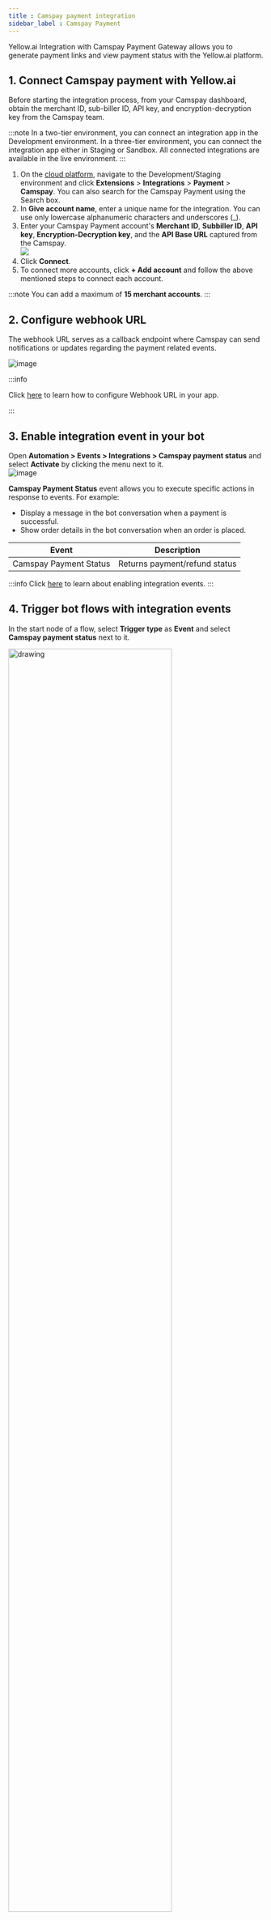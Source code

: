 ```yaml
---
title : Camspay payment integration
sidebar_label : Camspay Payment
---
```


Yellow.ai Integration with Camspay Payment Gateway allows you to generate payment links and view payment status with the Yellow.ai platform.

## 1. Connect Camspay payment with Yellow.ai

Before starting the integration process, from your Camspay dashboard, obtain the merchant ID, sub-biller ID, API key, and encryption-decryption key from the Camspay team.

:::note
In a two-tier environment, you can connect an integration app in the Development environment. In a three-tier environment, you can connect the integration app either in Staging or Sandbox. All connected integrations are available in the live environment.
:::

1. On the [cloud platform](https://cloud.yellow.ai), navigate to the Development/Staging environment and click **Extensions** > **Integrations** > **Payment** > **Camspay**. You can also search for the Camspay Payment using the Search box.
2. In **Give account name**, enter a unique name for the integration. You can use only lowercase alphanumeric characters and underscores (_).
3. Enter your Camspay Payment account's **Merchant ID**, **Subbiller ID**, **API key**, **Encryption-Decryption key**, and the **API Base URL** captured from the Camspay.                                                
![](https://imgur.com/c6AuqI7.png)                                
4. Click **Connect**.                      
5. To connect more accounts, click **+ Add account** and follow the above mentioned steps to connect each account. 

:::note
You can add a maximum of **15 merchant accounts**.
:::

## 2. Configure webhook URL

The webhook URL serves as a callback endpoint where Camspay can send notifications or updates regarding the payment related events.

![image](https://hackmd.io/_uploads/HykvXsSAkx.png)

:::info

Click [here](https://docs.yellow.ai/docs/platform_concepts/appConfiguration/overview#step-3-configure-webhook-url) to learn how to configure Webhook URL in your app.

:::


## 3. Enable integration event in your bot

Open **Automation > Events > Integrations > Camspay payment status** and select **Activate** by clicking the menu next to it.                            
![image](https://hackmd.io/_uploads/ByGxXjSR1x.png)

**Camspay Payment Status** event allows you to execute specific actions in response to events. For example:
- Display a message in the bot conversation when a payment is successful.
- Show order details in the bot conversation when an order is placed.

Event | Description
----- | -----------
Camspay Payment Status | Returns payment/refund status

:::info 
Click [here](https://docs.yellow.ai/docs/platform_concepts/appConfiguration/overview#step-4-enable-integration-events-in-your-bot) to learn about enabling integration events.
:::

## 4. Trigger bot flows with integration events

In the start node of a flow, select **Trigger type** as **Event** and select **Camspay payment status** next to it. 

<img src="https://hackmd.io/_uploads/r1c4IjHCyl.gif" alt="drawing" width="80%"/>


:::info

Click [here](https://docs.yellow.ai/docs/platform_concepts/appConfiguration/overview#step-5-trigger-bot-flows-with-integration-events) to learn how to trigger flows with events.
:::

## 5. Generate Camspay payment links in bot conversation

Once your Camspay account is successfully connected, configure the node, follow:

1. Go to Development/Staging environment and navigate to **Automation** > **Build** > Select the flow where you want to add the Generate payment link node.
2. Click **Add node** > **Integrations** > **Camspay**.                
<img src="https://hackmd.io/_uploads/HykIPjHCye.png" alt="drawing" width="80%"/>            
3. Choose the **Action**, **Create payment request** and configure the input fields.
<img src="https://hackmd.io/_uploads/SyVrfsrRJl.png" alt="drawing" width="100%"/>

Details within the selected action:

| **Field Name**              | **Data Type** | **Description**                                 |
|-----------------------------|---------------|-------------------------------------------------|
| Amount                      | string        | Payment amount                                  |
| Customer Email              | string        | Email address of the customer                   |
| Customer Mobile             | string        | Mobile number of the customer                   |
| Customer Name               | string        | Full name of the customer                       |
| Failure redirect URL        | string        | URL to redirect to after failed payment         |
| Remarks                     | string        | Additional comments or notes. Ex: Purpose of the payment                    |
| Success redirect URL        | string        | URL to redirect to after successful payment     |
| Transaction ID              | string        | Unique transaction identifier generated for each payment                  |
| Device type                 | string        | Device type used for the transaction. Ex: Web or Mobile             |
| Intent call                 | string        | Selecting Y/N will open payment links based on the device. Select Y(yes) for a WhatsApp bot, to open the UPI link in the apps available on the phone. Select N(no) for a Web bot, to open payment link in a new browser tab.           |
| Pay type                    | string        | Primary payment type. Example: UPI, Net Banking(NB), Credit card(CC), Debit card(DC) and all the mentioned types          |
| Sub pay type                | string        | Secondary payment method or subtype. Example: UPI, Net Banking(NB), Credit card(CC), Debit card(DC) and all the mentioned types              |
| User defined field 1        | string        | Custom field for additional data (1)            |
| User defined field 2        | string        | Custom field for additional data (2)            |
| User defined field 3        | string        | Custom field for additional data (3)            |
| User defined field 4        | string        | Custom field for additional data (4)            |
| User defined field 5        | string        | Custom field for additional data (5)            |
| User defined field 6        | string        | Custom field for additional data (6)            |
| User defined field 7        | string        | Custom field for additional data (7)            |
| User defined field 8        | string        | Custom field for additional data (8)            |
| User defined field 9        | string        | Custom field for additional data (9)            |
| User defined field 10       | string        | Custom field for additional data (10)           |
| VPA                         | string        | Virtual Payment Address (for UPI transactions)  |

:::note
**Generate payment link** is deprecated. We highly recommend you to use only **Create payment request** action. 
:::
